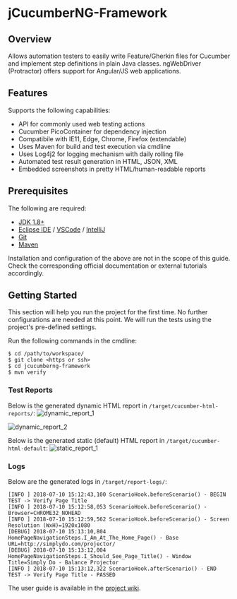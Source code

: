 # jCucumberNG-Framework

## Overview
Allows automation testers to easily write Feature/Gherkin files for Cucumber and implement step definitions in plain Java classes. ngWebDriver (Protractor) offers support for Angular/JS web applications.

## Features
Supports the following capabilities:
- API for commonly used web testing actions
- Cucumber PicoContainer for dependency injection
- Compatibile with IE11, Edge, Chrome, Firefox (extendable)
- Uses Maven for build and test execution via cmdline
- Uses Log4j2 for logging mechanism with daily rolling file
- Automated test result generation in HTML, JSON, XML
- Embedded screenshots in pretty HTML/human-readable reports

## Prerequisites
The following are required:
- [JDK 1.8+](http://www.oracle.com/technetwork/java/javase/downloads/jdk8-downloads-2133151.html)
- [Eclipse IDE](http://www.eclipse.org/downloads/eclipse-packages/) / [VSCode](https://code.visualstudio.com/download) / [IntelliJ](https://www.jetbrains.com/idea/download/#section=windows)
- [Git](https://git-scm.com/downloads)
- [Maven](https://maven.apache.org/download.cgi)

Installation and configuration of the above are not in the scope of this guide. Check the corresponding official documentation or external tutorials accordingly.

## Getting Started
This section will help you run the project for the first time. No further configurations are needed at this point. We will run the tests using the project's pre-defined settings.

Run the following commands in the cmdline:
~~~
$ cd /path/to/workspace/
$ git clone <https or ssh>
$ cd jcucumberng-framework
$ mvn verify
~~~

### Test Reports
Below is the generated dynamic HTML report in `/target/cucumber-html-reports/`:
![dynamic_report_1](https://user-images.githubusercontent.com/28589393/42504692-1cbd7e74-846f-11e8-9446-53abb66222fb.PNG)

![dynamic_report_2](https://user-images.githubusercontent.com/28589393/42504707-27a9054c-846f-11e8-9a07-2989b6af4436.PNG)

Below is the generated static (default) HTML report in `/target/cucumber-html-default`:
![static_report_1](https://user-images.githubusercontent.com/28589393/42506180-baa64b4e-8473-11e8-917d-604e85fe9f14.PNG)

### Logs
Below are the generated logs in `/target/report-logs/`:
~~~
[INFO ] 2018-07-10 15:12:43,100 ScenarioHook.beforeScenario() - BEGIN TEST -> Verify Page Title
[INFO ] 2018-07-10 15:12:58,053 ScenarioHook.beforeScenario() - Browser=CHROME32_NOHEAD
[INFO ] 2018-07-10 15:12:59,562 ScenarioHook.beforeScenario() - Screen Resolution (WxH)=1920x1080
[DEBUG] 2018-07-10 15:13:10,804 HomePageNavigationSteps.I_Am_At_The_Home_Page() - Base URL=http://simplydo.com/projector/
[DEBUG] 2018-07-10 15:13:12,004 HomePageNavigationSteps.I_Should_See_Page_Title() - Window Title=Simply Do - Balance Projector
[INFO ] 2018-07-10 15:13:12,322 ScenarioHook.afterScenario() - END TEST -> Verify Page Title - PASSED
~~~

The user guide is available in the [project wiki](#).